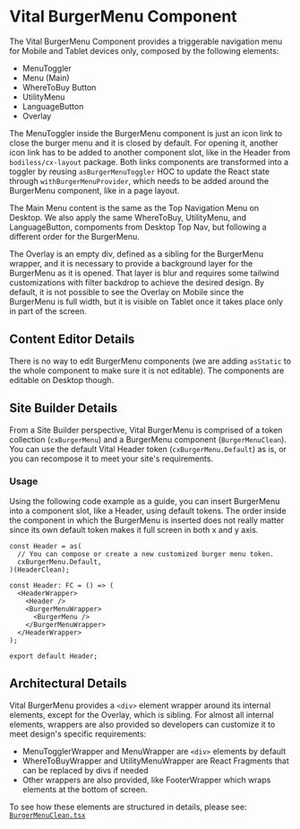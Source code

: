 # Vital BurgerMenu Component

The Vital BurgerMenu Component provides a triggerable navigation menu for Mobile and Tablet devices only, composed by the following elements:

- MenuToggler
- Menu (Main)
- WhereToBuy Button
- UtilityMenu
- LanguageButton
- Overlay

The MenuToggler inside the BurgerMenu component is just an icon link to close the burger menu and it is closed by default. For opening it, another icon link has to be added to another component slot, like in the Header from `bodiless/cx-layout` package. Both links components are transformed into a toggler by reusing `asBurgerMenuToggler` HOC to update the React state through `withBurgerMenuProvider`, which needs to be added around the BurgerMenu component, like in a page layout.

The Main Menu content is the same as the Top Navigation Menu on Desktop. We also apply the same WhereToBuy, UtilityMenu, and LanguageButton, compoments from Desktop Top Nav, but following a different order for the BurgerMenu.

The Overlay is an empty div, defined as a sibling for the BurgerMenu wrapper, and it is necessary to provide a background layer for the BurgerMenu as it is opened. That layer is blur and requires some tailwind customizations with filter backdrop to achieve the desired design. By default, it is not possible to see the Overlay on Mobile since the BurgerMenu is full width, but it is visible on Tablet once it takes place only in part of the screen.

## Content Editor Details

There is no way to edit BurgerMenu components (we are adding `asStatic` to the whole component to make sure it is not editable). The components are editable on Desktop though.

## Site Builder Details

From a Site Builder perspective, Vital BurgerMenu is comprised of a token collection (`cxBurgerMenu`) and a BurgerMenu component (`BurgerMenuClean`). You can use the default Vital Header token (`cxBurgerMenu.Default`) as is, or you can recompose it to meet your site's requirements.

### Usage

Using the following code example as a guide, you can insert BurgerMenu into a component slot, like a Header, using default tokens. The order inside the component in which the BurgerMenu is inserted does not really matter since its own default token makes it full screen in both x and y axis.

```tsx
const Header = as(
  // You can compose or create a new customized burger menu token.
  cxBurgerMenu.Default,
)(HeaderClean);

const Header: FC = () => (
  <HeaderWrapper>
    <Header />
    <BurgerMenuWrapper>
      <BurgerMenu />
    </BurgerMenuWrapper>
  </HeaderWrapper>
);

export default Header;
```

## Architectural Details

Vital BurgerMenu provides a `<div>` element wrapper around its internal elements, except for the Overlay, which is sibling. For almost all internal elements, wrappers are also provided so developers can customize it to meet design's specific requirements:

- MenuTogglerWrapper and MenuWrapper are `<div>` elements by default
- WhereToBuyWrapper and UtilityMenuWrapper are React Fragments that can be replaced by divs if needed
- Other wrappers are also provided, like FooterWrapper which wraps elements at the bottom of screen.

To see how these elements are structured in details, please see:
[`BurgerMenuClean.tsx`](../src/components/BurgerMenu/BurgerMenuClean.tsx)
